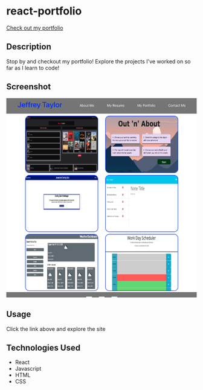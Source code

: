 # react-portfolio


[Check out my portfolio](https://jtpheonix13.github.io/react-portfolio)

## Description
Stop by and checkout my portfolio! Explore the projects I've worked on so far as I learn to code!

## Screenshot

![App Screenshot](./src/assets/images/screenshot.png)

## Usage
Click the link above and explore the site

## Technologies Used
- React
- Javascript
- HTML
- CSS

